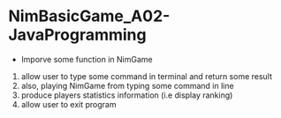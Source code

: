 # NimBasicGame_A02-JavaProgramming
 - Imporve some function in NimGame
 1. allow user to type some command in terminal and return some result
 2. also, playing NimGame from typing some command in line
 3. produce players statistics information (i.e display ranking)
 4. allow user to exit program